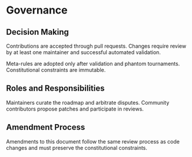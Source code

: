 # Governance

## Decision Making

Contributions are accepted through pull requests. Changes require review by at
least one maintainer and successful automated validation.

Meta-rules are adopted only after validation and phantom tournaments.
Constitutional constraints are immutable.

## Roles and Responsibilities

Maintainers curate the roadmap and arbitrate disputes. Community contributors
propose patches and participate in reviews.

## Amendment Process

Amendments to this document follow the same review process as code changes and
must preserve the constitutional constraints.
